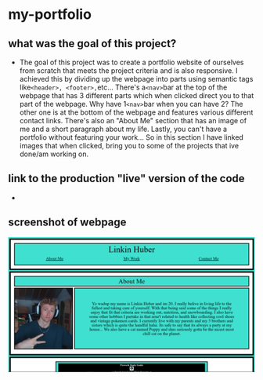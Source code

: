 # my-portfolio

## what was the goal of this project?

 - The goal of this project was to create a portfolio website of ourselves from scratch that meets the project criteria and is also responsive. I achieved this by dividing up the webpage into parts using semantic tags like`<header>, <footer>,`etc... There's a`<nav>`bar at the top of the webpage that has 3 different parts which when clicked direct you to that part of the webpage. Why have 1`<nav>`bar when you can have 2? The other one is at the bottom of the webpage and features various different contact links. There's also an "About Me" section that has an image of me and a short paragraph about my life. Lastly, you can't have a portfolio without featuring your work... So in this section I have linked images that when clicked, bring you to some of the projects that ive done/am working on. 

## link to the production "live" version of the code

- 

## screenshot of webpage

![Screenshot of home page](./assets/images/Screenshot%202023-03-30%20173816.png)